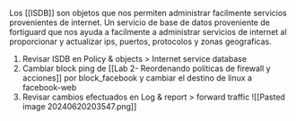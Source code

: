 Los [[ISDB]] son objetos que nos permiten administrar facilmente servicios provenientes de internet. Un servicio de base de datos proveniente de fortiguard que nos ayuda a facilmente a administrar servicios de internet al proporcionar y actualizar ips, puertos, protocolos y zonas geograficas.

1. Revisar ISDB en Policy & objects > Internet service database
2. Cambiar block ping de [[Lab 2- Reordenando politicas de firewall y acciones]] por block_facebook y cambiar el destino de linux a facebook-web
3. Revisar cambios efectuados en Log & report > forward traffic
![[Pasted image 20240620203547.png]]